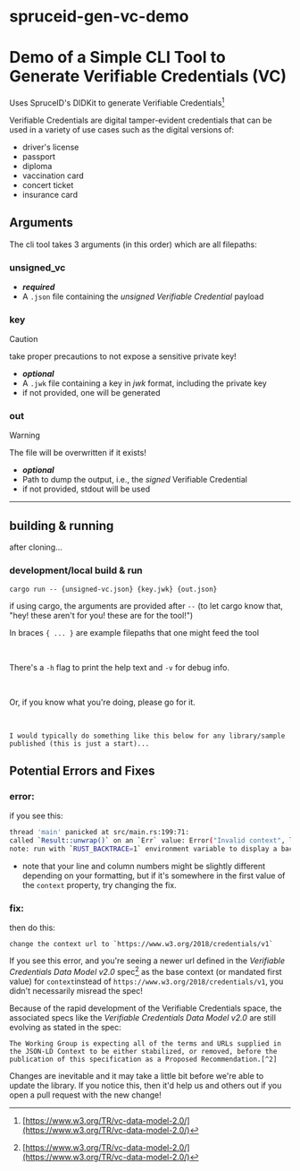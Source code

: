 # spruceid-gen-vc-demo

# Demo of a Simple CLI Tool to Generate Verifiable Credentials (VC)

Uses SpruceID's DIDKit to generate Verifiable Credentials[^1]

Verifiable Credentials are digital tamper-evident credentials that can be used
in a variety of use cases such as the digital versions of:
 - driver's license
 - passport
 - diploma
 - vaccination card
 - concert ticket
 - insurance card

## Arguments

The cli tool takes 3 arguments (in this order) which are all filepaths:

### unsigned_vc

- ***required***
- A `.json` file containing the *unsigned Verifiable Credential* payload

### key

> [!CAUTION]
  > take proper precautions to not expose a sensitive private key!
- ***optional***
- A `.jwk` file containing a key in *jwk* format, including the private key
- if not provided, one will be generated

### out

> [!WARNING]
> The file will be overwritten if it exists!
- ***optional***
- Path to dump the output, i.e., the *signed* Verifiable Credential
- if not provided, stdout will be used

<hr />

## building & running

after cloning...

### development/local build & run

`cargo run -- {unsigned-vc.json} {key.jwk} {out.json}`
 
if using cargo, the arguments are provided after `--` (to let cargo know that,
"hey! these aren't for you! these are for the tool!")

In braces `{ ... }` are example filepaths that one might feed the tool

<br />

There's a `-h` flag to print the help text and `-v` for debug info.

<br />

Or, if you know what you're doing, please go for it.

<br />

    I would typically do something like this below for any library/sample published (this is just a start)...

## Potential Errors and Fixes

### error:

if you see this:

```sh
thread 'main' panicked at src/main.rs:199:71:
called `Result::unwrap()` on an `Err` value: Error("Invalid context", line: 2, column: 45)
note: run with `RUST_BACKTRACE=1` environment variable to display a backtrace
```
* note that your line and column numbers might be slightly different depending
  on your formatting, but if it's somewhere in the first value of the `context`
  property, try changing the fix.

### fix:

then do this:

    change the context url to `https://www.w3.org/2018/credentials/v1`

If you see this error, and you're seeing a newer url defined in the *Verifiable* *Credentials Data Model v2.0* spec[^1] as the base context (or mandated first
value) for `context`instead of `https://www.w3.org/2018/credentials/v1`, you didn't
necessarily misread the spec!

Because of the rapid development of the Verifiable Credentials space, the
associated specs like the *Verifiable Credentials Data Model v2.0* are still
evolving as stated in the spec:

    The Working Group is expecting all of the terms and URLs supplied in the JSON-LD Context to be either stabilized, or removed, before the publication of this specification as a Proposed Recommendation.[^2]

Changes are inevitable and it may take a little bit before we're able to update
the library. If you notice this, then it'd help us and others out if you open a
pull request with the new change! 


[^1]: [https://www.w3.org/TR/vc-data-model-2.0/](https://www.w3.org/TR/vc-data-model-2.0/)
[^2]: [https://www.w3.org/TR/vc-data-model-2.0/#base-context](https://www.w3.org/TR/vc-data-model-2.0/#base-context)